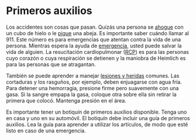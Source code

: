 Primeros auxilios
=================


 Los accidentes son cosas que pasan. Quizás una persona se [ahogue](https://medlineplus.gov/spanish/choking.html) con un cubo de hielo o le [pique](https://medlineplus.gov/spanish/insectbitesandstings.html) una abeja. Es importante saber cuándo llamar al 911. Este número es para emergencias que atentan contra la vida de una persona. Mientras espera la ayuda de [emergencia](https://medlineplus.gov/spanish/emergencymedicalservices.html), usted puede salvar la vida de alguien. La resucitación cardiopulmonar ([RCP](https://medlineplus.gov/spanish/cpr.html)) es para las personas cuyo corazón o cuya respiración se detienen y la maniobra de Heimlich es para las personas que se atragantan. 


También se puede aprender a manejar [lesiones y heridas](https://medlineplus.gov/spanish/woundsandinjuries.html) comunes. Las cortaduras y los rasguños, por ejemplo, deben enjuagarse con agua fría. Para detener una hemorragia, presione firme pero suavemente con una gasa. Si la sangre empapa la gasa, coloque otra sobre ella sin retirar la primera que colocó. Mantenga presión en el área. 


Es importante tener un botiquín de primeros auxilios disponible. Tenga uno en casa y uno en su automóvil. El botiquín debe incluir una guía de primeros auxilios. Lea la guía para aprender a utilizar los artículos, de modo que esté listo en caso de una emergencia. 

